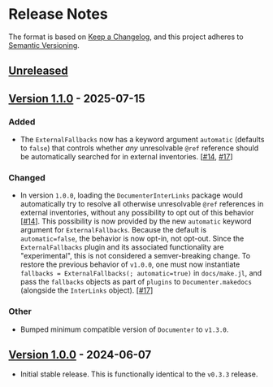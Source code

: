 # Release Notes

The format is based on [Keep a Changelog](https://keepachangelog.com/en/1.0.0/),
and this project adheres to [Semantic Versioning](https://semver.org/spec/v2.0.0.html).


## [Unreleased]


## [Version 1.1.0][1.1.0] - 2025-07-15

### Added

* The `ExternalFallbacks` now has a keyword argument `automatic` (defaults to `false`) that controls whether _any_ unresolvable `@ref` reference should be automatically searched for in external inventories. [[#14], [#17]]

### Changed

* In version `1.0.0`, loading the `DocumenterInterLinks` package would automatically try to resolve all otherwise unresolvable `@ref` references in external inventories, without any possibility to opt out of this behavior [[#14]]. This possibility is now provided by the new `automatic` keyword argument for `ExternalFallbacks`. Because the default is `automatic=false`, the behavior is now opt-in, not opt-out. Since the `ExternalFallbacks` plugin and its associated functionality are "experimental", this is not considered a semver-breaking change. To restore the previous behavior of `v1.0.0`, one must now instantiate `fallbacks = ExternalFallbacks(; automatic=true)` in `docs/make.jl`, and pass the `fallbacks` objects as part of `plugins` to `Documenter.makedocs` (alongside the `InterLinks` object). [[#17]]

### Other

* Bumped minimum compatible version of `Documenter` to `v1.3.0`.


## [Version 1.0.0][1.0.0] - 2024-06-07

* Initial stable release. This is functionally identical to the `v0.3.3` release.

[Unreleased]: https://github.com/JuliaDocs/DocumenterInterLinks.jl/compare/v1.1.0...HEAD
[1.0.0]: https://github.com/JuliaDocs/DocumenterInterLinks.jl/releases/tag/v1.0.0
[1.1.0]: https://github.com/JuliaDocs/DocumenterInterLinks.jl/releases/tag/v1.1.0
[#14]: https://github.com/JuliaDocs/DocumenterInterLinks.jl/issues/14
[#17]: https://github.com/JuliaDocs/DocumenterInterLinks.jl/pull/17
